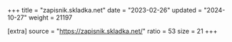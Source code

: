 +++
title = "zapisnik.skladka.net"
date = "2023-02-26"
updated = "2024-10-27"
weight = 21197

[extra]
source = "https://zapisnik.skladka.net/"
ratio = 53
size = 21
+++
